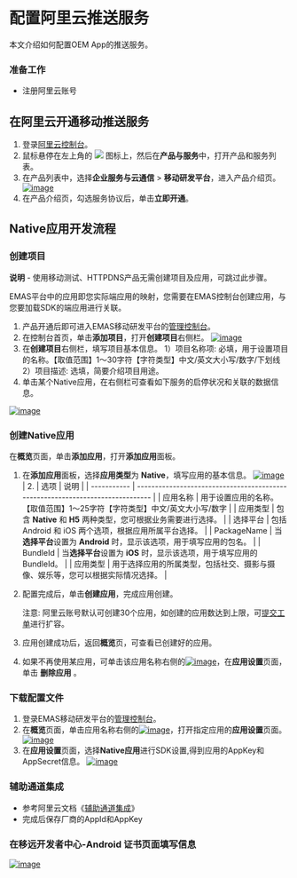 # 配置阿里云推送服务

本文介绍如何配置OEM App的推送服务。

### 准备工作

* 注册阿里云账号

## 在阿里云开通移动推送服务

1. 登录[阿里云控制台](https://homenew.console.aliyun.com/home/dashboard/?spm=a2c4g.11186623.0.0.bd495ab2kpRQjH)。
2. 鼠标悬停在左上角的 ![](https://help-static-aliyun-doc.aliyuncs.com/assets/img/zh-CN/5641254361/p339821.jpg) 图标上，然后在**产品与服务**中，打开产品和服务列表。
3. 在产品列表中，选择**企业服务与云通信** >  **移动研发平台**，进入产品介绍页。
   <a data-fancybox title="img" href="/zh/appDevelop/oemapp/push/push2.png">![image](/zh/appDevelop/oemapp/push/push2.png)</a>
4. 在产品介绍页，勾选服务协议后，单击**立即开通**。

## **Native应用开发流程**

### **创建项目**

**说明** - 使用移动测试、HTTPDNS产品无需创建项目及应用，可跳过此步骤。

EMAS平台中的应用即您实际端应用的映射，您需要在EMAS控制台创建应用，与您要加载SDK的端应用进行关联。

1. 产品开通后即可进入EMAS移动研发平台的[管理控制台](https://emas.console.aliyun.com/#/productList)。
2. 在控制台首页，单击**添加项目**，打开**创建项目**右侧栏。
   <a data-fancybox title="img" href="https://help-static-aliyun-doc.aliyuncs.com/assets/img/zh-CN/5912902561/p209154.png">![image](https://help-static-aliyun-doc.aliyuncs.com/assets/img/zh-CN/5912902561/p209154.png)</a>
3. 在**创建项目**右侧栏，填写项目基本信息。
    1）项目名称项: 必填，用于设置项目的名称。【取值范围】1～30字符【字符类型】中文/英文大小写/数字/下划线
    2）项目描述: 选填，简要介绍项目用途。
4. 单击某个Native应用，在右侧栏可查看如下服务的启停状况和关联的数据信息。

<a data-fancybox title="img" href="https://help-static-aliyun-doc.aliyuncs.com/assets/img/zh-CN/0475518661/p516245.jpg">![image](https://help-static-aliyun-doc.aliyuncs.com/assets/img/zh-CN/0475518661/p516245.jpg)</a>

### **创建Native应用**

在**概览**页面，单击**添加应用**，打开**添加应用**面板。

1. 在**添加应用**面板，选择**应用类型**为 **Native**，填写应用的基本信息。
   <a data-fancybox title="img" href="https://help-static-aliyun-doc.aliyuncs.com/assets/img/zh-CN/5559737661/p511433.png">![image](https://help-static-aliyun-doc.aliyuncs.com/assets/img/zh-CN/5559737661/p511433.png)</a>
| 2.          | 选项                                                                           | 说明 |
| ----------- | ------------------------------------------------------------------------------ |
| 应用名称    | 用于设置应用的名称。【取值范围】1～25字符【字符类型】中文/英文大小写/数字      |
| 应用类型    | 包含 **Native** 和 **H5** 两种类型，您可根据业务需要进行选择。                 |
| 选择平台    | 包括 Android 和 iOS 两个选项，根据应用所属平台选择。                           |
| PackageName | 当**选择平台**设置为 **Android** 时，显示该选项，用于填写应用的包名。          |
| BundleId    | 当**选择平台**设置为 **iOS** 时，显示该选项，用于填写应用的BundleId。          |
| 应用类型    | 用于选择应用的所属类型，包括社交、摄影与摄像、娱乐等，您可以根据实际情况选择。 |
3. 配置完成后，单击**创建应用**，完成应用创建。

   注意: 阿里云账号默认可创建30个应用，如创建的应用数达到上限，可[提交工单](https://selfservice.console.aliyun.com/ticket/createIndex?spm=a2c4g.11186623.2.2.c53115faHTrfig)进行扩容。
4. 应用创建成功后，返回**概览**页，可查看已创建好的应用。
5. 如果不再使用某应用，可单击该应用名称右侧的<a data-fancybox title="img" href="https://help-static-aliyun-doc.aliyuncs.com/assets/img/zh-CN/5912902561/p437333.png">![image](https://help-static-aliyun-doc.aliyuncs.com/assets/img/zh-CN/5912902561/p437333.png)</a>，在**应用设置**页面，单击 **删除应用** 。

### **下载配置文件**

1. 登录EMAS移动研发平台的[管理控制台](https://emas.console.aliyun.com/#/productList)。
2. 在**概览**页面，单击应用名称右侧的<a data-fancybox title="img" href="https://help-static-aliyun-doc.aliyuncs.com/assets/img/zh-CN/5912902561/p437333.png">![image](https://help-static-aliyun-doc.aliyuncs.com/assets/img/zh-CN/5912902561/p437333.png)</a>，打开指定应用的**应用设置**页面。
   <a data-fancybox title="img" href="https://help-static-aliyun-doc.aliyuncs.com/assets/img/zh-CN/5912902561/p209445.png">![image](https://help-static-aliyun-doc.aliyuncs.com/assets/img/zh-CN/5912902561/p209445.png)</a>
3. 在**应用设置**页面，选择**Native应用**进行SDK设置,得到应用的AppKey和AppSecret信息。
   <a data-fancybox title="img" href="https://help-static-aliyun-doc.aliyuncs.com/assets/img/zh-CN/5559737661/p511503.png">![image](https://help-static-aliyun-doc.aliyuncs.com/assets/img/zh-CN/5559737661/p511503.png)</a>

### 辅助通道集成

* 参考阿里云文档《[辅助通道集成](https://help.aliyun.com/document_detail/434676.html)》
* 完成后保存厂商的AppId和AppKey

### 在移远开发者中心-Android 证书页面填写信息

<a data-fancybox title="img" href="/zh/appDevelop/oemapp/push/push1.png">![image](/zh/appDevelop/oemapp/push/push1.png)</a>
